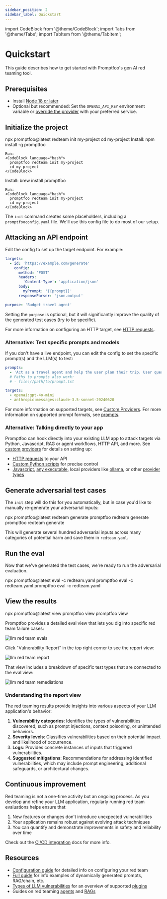```yaml
---
sidebar_position: 2
sidebar_label: Quickstart
---
```


import CodeBlock from '@theme/CodeBlock';
import Tabs from '@theme/Tabs';
import TabItem from '@theme/TabItem';

# Quickstart

This guide describes how to get started with Promptfoo's gen AI red teaming tool.

## Prerequisites

- Install [Node 18 or later](https://nodejs.org/en/download/package-manager/)
- Optional but recommended: Set the `OPENAI_API_KEY` environment variable or [override the provider](/docs/red-team/configuration/#providers) with your preferred service.

## Initialize the project

<Tabs groupId="installation-method">
  <TabItem value="npx" label="npx" default>
    <CodeBlock language="bash">
      npx promptfoo@latest redteam init my-project
      cd my-project
    </CodeBlock>
  </TabItem>
  <TabItem value="npm" label="npm">
    Install:
    <CodeBlock language="bash">
      npm install -g promptfoo
    </CodeBlock>

    Run:
    <CodeBlock language="bash">
      promptfoo redteam init my-project
      cd my-project
    </CodeBlock>

  </TabItem>
  <TabItem value="brew" label="brew">
    Install:
    <CodeBlock language="bash">
      brew install promptfoo
    </CodeBlock>

    Run:
    <CodeBlock language="bash">
      promptfoo redteam init my-project
      cd my-project
    </CodeBlock>

  </TabItem>
</Tabs>

The `init` command creates some placeholders, including a `promptfooconfig.yaml` file. We'll use this config file to do most of our setup.

## Attacking an API endpoint

Edit the config to set up the target endpoint. For example:

```yaml
targets:
  - id: 'https://example.com/generate'
    config:
      method: 'POST'
      headers:
        'Content-Type': 'application/json'
      body:
        myPrompt: '{{prompt}}'
      responseParser: 'json.output'

purpose: 'Budget travel agent'
```

Setting the `purpose` is optional, but it will significantly improve the quality of the generated test cases (try to be specific).

For more information on configuring an HTTP target, see [HTTP requests](/docs/providers/http/).

### Alternative: Test specific prompts and models

If you don't have a live endpoint, you can edit the config to set the specific prompt(s) and the LLM(s) to test:

```yaml
prompts:
  - 'Act as a travel agent and help the user plan their trip. User query: {{query}}'
  # Paths to prompts also work:
  # - file://path/to/prompt.txt

targets:
  - openai:gpt-4o-mini
  - anthropic:messages:claude-3.5-sonnet-20240620
```

For more information on supported targets, see [Custom Providers](/docs/red-team/configuration/#custom-providerstargets). For more information on supported prompt formats, see [prompts](/docs/configuration/parameters/#prompts).

### Alternative: Talking directly to your app

Promptfoo can hook directly into your existing LLM app to attack targets via Python, Javascript, RAG or agent workflows, HTTP API, and more. See [custom providers](/docs/red-team/configuration/#custom-providers) for details on setting up:

- [HTTP requests](/docs/red-team/configuration/#http-requests) to your API
- [Custom Python scripts](/docs/red-team/configuration/#custom-scripts) for precise control
- [Javascript](/docs/providers/custom-api/), [any executable](/docs/providers/custom-script/), local providers like [ollama](/docs/providers/ollama/), or other [provider types](/docs/providers/)

## Generate adversarial test cases

The `init` step will do this for you automatically, but in case you'd like to manually re-generate your adversarial inputs:

<Tabs groupId="installation-method">
  <TabItem value="npx" label="npx" default>
    <CodeBlock language="bash">
      npx promptfoo@latest redteam generate
    </CodeBlock>
  </TabItem>
  <TabItem value="npm" label="npm">
    <CodeBlock language="bash">
      promptfoo redteam generate
    </CodeBlock>
  </TabItem>
  <TabItem value="brew" label="brew">
    <CodeBlock language="bash">
      promptfoo redteam generate
    </CodeBlock>
  </TabItem>
</Tabs>

This will generate several hundred adversarial inputs across many categories of potential harm and save them in `redteam.yaml`.

## Run the eval

Now that we've generated the test cases, we're ready to run the adversarial evaluation.

<Tabs groupId="installation-method">
  <TabItem value="npx" label="npx" default>
    <CodeBlock language="bash">
      npx promptfoo@latest eval -c redteam.yaml
    </CodeBlock>
  </TabItem>
  <TabItem value="npm" label="npm">
    <CodeBlock language="bash">
      promptfoo eval -c redteam.yaml
    </CodeBlock>
  </TabItem>
  <TabItem value="brew" label="brew">
    <CodeBlock language="bash">
      promptfoo eval -c redteam.yaml
    </CodeBlock>
  </TabItem>
</Tabs>

## View the results

<Tabs groupId="installation-method">
  <TabItem value="npx" label="npx" default>
    <CodeBlock language="bash">
      npx promptfoo@latest view
    </CodeBlock>
  </TabItem>
  <TabItem value="npm" label="npm">
    <CodeBlock language="bash">
      promptfoo view
    </CodeBlock>
  </TabItem>
  <TabItem value="brew" label="brew">
    <CodeBlock language="bash">
      promptfoo view
    </CodeBlock>
  </TabItem>
</Tabs>

Promptfoo provides a detailed eval view that lets you dig into specific red team failure cases:

![llm red team evals](/img/docs/redteam-results.png)

Click "Vulnerability Report" in the top right corner to see the report view:

![llm red team report](/img/riskreport-1@2x.png)

That view includes a breakdown of specific test types that are connected to the eval view:

![llm red team remediations](/img/riskreport-2.png)

### Understanding the report view

The red teaming results provide insights into various aspects of your LLM application's behavior:

1. **Vulnerability categories**: Identifies the types of vulnerabilities discovered, such as prompt injections, context poisoning, or unintended behaviors.
2. **Severity levels**: Classifies vulnerabilities based on their potential impact and likelihood of occurrence.
3. **Logs**: Provides concrete instances of inputs that triggered vulnerabilities.
4. **Suggested mitigations**: Recommendations for addressing identified vulnerabilities, which may include prompt engineering, additional safeguards, or architectural changes.

## Continuous improvement

Red teaming is not a one-time activity but an ongoing process. As you develop and refine your LLM application, regularly running red team evaluations helps ensure that:

1. New features or changes don't introduce unexpected vulnerabilities
2. Your application remains robust against evolving attack techniques
3. You can quantify and demonstrate improvements in safety and reliability over time

Check out the [CI/CD integration](/docs/integrations/ci-cd/) docs for more info.

## Resources

- [Configuration guide](/docs/red-team/configuration/) for detailed info on configuring your red team
- [Full guide](/docs/guides/llm-redteaming) for info examples of dynamically generated prompts, RAG/chain, etc.
- [Types of LLM vulnerabilities](/docs/red-team/llm-vulnerability-types/) for an overview of supported [plugins](/docs/category/plugins/)
- Guides on red teaming [agents](/docs/red-team/agents/) and [RAGs](/docs/red-team/rag/)
